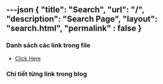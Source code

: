 ---json
{
    "title": "Search",
    "url": "/",
    "description": "Search Page",
    "layout": "search.html",
    "permalink" : false
}
---

### Danh sách các link trong file
- [Click Here](/blog-list.html)

### Chi tiết từng link trong blog
